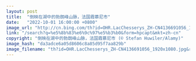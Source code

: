 ```yaml
---
layout: post
title:  "倒映在湖中的勃朗峰山脉，法国霞慕尼市"
date:   "2022-10-01 16:00:00 +0800"
image_url: "http://cn.bing.com/th?id=OHR.LacChesserys_ZH-CN4136691056_1920x1080.jpg&rf=LaDigue_1920x1080.jpg&pid=hp"
link: "/search?q=%e5%8b%83%e6%9c%97%e5%b3%b0&form=hpcapt&mkt=zh-cn"
copyright: "倒映在湖中的勃朗峰山脉，法国霞慕尼市 (© Stefan Huwiler/Alamy)"
image_hash: "da3adce6a05d8606c8a85d95f7aa829b"
image_filename: "th?id=OHR.LacChesserys_ZH-CN4136691056_1920x1080.jpg&rf=LaDigue_1920x1080.jpg&pid=hp"
---
```

